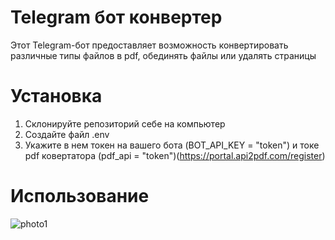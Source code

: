 # Telegram бот конвертер

Этот Telegram-бот предоставляет возможность конвертировать различные типы файлов в pdf, обединять файлы или удалять страницы

# Установка 
1. Склонируйте репозиторий себе на компьютер
2. Создайте файл .env
3. Укажите в нем токен на вашего бота (BOT_API_KEY = "token") и токе pdf ковертатора (pdf_api = "token")(https://portal.api2pdf.com/register)
# Использование
![photo1](https://github.com/Sergey-Shewnyakow/tg-converter-pdf/assets/55350656/59799e2e-6f5d-4468-8ba8-a37b0b13b284)
